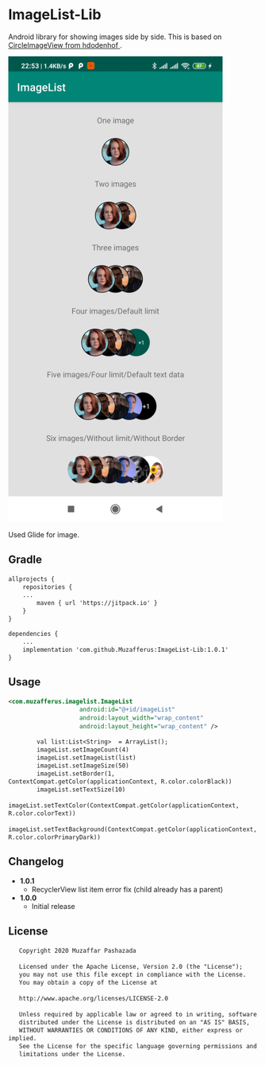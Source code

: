 
ImageList-Lib
===============

Android library for showing images side by side. This is based on [CircleImageView from  hdodenhof ](https://github.com/hdodenhof/CircleImageView).

<img src="https://raw.githubusercontent.com/Muzafferus/ImageList-Lib/master/screenshot.jpg" width="432" height="936">

Used Glide for image.

Gradle
------
```
allprojects {
    repositories {
    ...
        maven { url 'https://jitpack.io' }    
    }
}
```

```
dependencies {
    ...
    implementation 'com.github.Muzafferus:ImageList-Lib:1.0.1'
}
```

Usage
-----
```xml
<com.muzafferus.imagelist.ImageList
                    android:id="@+id/imageList"
                    android:layout_width="wrap_content"
                    android:layout_height="wrap_content" />


```

```
        val list:List<String>  = ArrayList();
        imageList.setImageCount(4)
        imageList.setImageList(list)
        imageList.setImageSize(50)
        imageList.setBorder(1, ContextCompat.getColor(applicationContext, R.color.colorBlack))
        imageList.setTextSize(10)
        imageList.setTextColor(ContextCompat.getColor(applicationContext, R.color.colorText))
        imageList.setTextBackground(ContextCompat.getColor(applicationContext, R.color.colorPrimaryDark))
```

Changelog
---------
* **1.0.1**
    * RecyclerView list item error fix (child already has a parent)
* **1.0.0**
    * Initial release
    
License
--------

       Copyright 2020 Muzaffar Pashazada
       
       Licensed under the Apache License, Version 2.0 (the "License");
       you may not use this file except in compliance with the License.
       You may obtain a copy of the License at

       http://www.apache.org/licenses/LICENSE-2.0
       
       Unless required by applicable law or agreed to in writing, software
       distributed under the License is distributed on an "AS IS" BASIS,
       WITHOUT WARRANTIES OR CONDITIONS OF ANY KIND, either express or implied.
       See the License for the specific language governing permissions and
       limitations under the License.
